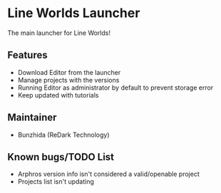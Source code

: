 # Line Worlds Launcher
 The main launcher for Line Worlds!

## Features
- Download Editor from the launcher
- Manage projects with the versions
- Running Editor as administrator by default to prevent storage error
- Keep updated with tutorials

## Maintainer
- Bunzhida (ReDark Technology)

## Known bugs/TODO List
- Arphros version info isn't considered a valid/openable project
- Projects list isn't updating
